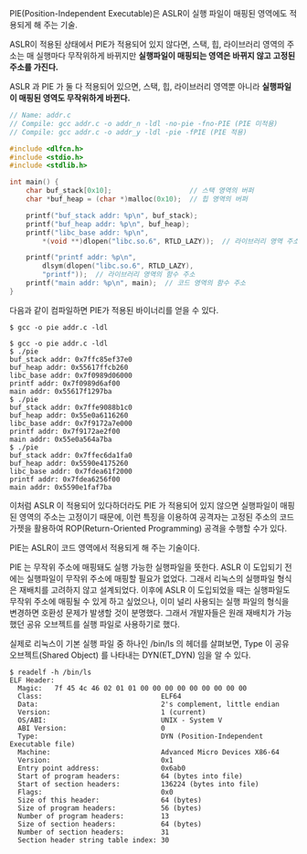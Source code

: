 PIE(Position-Independent Executable)은 ASLR이 실행 파일이 매핑된 영역에도 적용되게 해 주는 기술.

ASLR이 적용된 상태에서 PIE가 적용되어 있지 않다면, 스택, 힙, 라이브러리 영역의 주소는 매 실행마다 무작위하게 바뀌지만 **실행파일이 매핑되는 영역은 바뀌지 않고 고정된 주소를 가진다.**

ASLR 과 PIE 가 둘 다 적용되어 있으면, 스택, 힙, 라이브러리 영역뿐 아니라 **실행파일이 매핑된 영역도 무작위하게 바뀐다.**

``` c
// Name: addr.c
// Compile: gcc addr.c -o addr_n -ldl -no-pie -fno-PIE (PIE 미적용)
// Compile: gcc addr.c -o addr_y -ldl -pie -fPIE (PIE 적용)

#include <dlfcn.h>
#include <stdio.h>
#include <stdlib.h>

int main() {
    char buf_stack[0x10];                   // 스택 영역의 버퍼
    char *buf_heap = (char *)malloc(0x10);  // 힙 영역의 버퍼

    printf("buf_stack addr: %p\n", buf_stack);
    printf("buf_heap addr: %p\n", buf_heap);
    printf("libc_base addr: %p\n",
        *(void **)dlopen("libc.so.6", RTLD_LAZY));  // 라이브러리 영역 주소

    printf("printf addr: %p\n",
        dlsym(dlopen("libc.so.6", RTLD_LAZY),
        "printf"));  // 라이브러리 영역의 함수 주소
    printf("main addr: %p\n", main);  // 코드 영역의 함수 주소
}
```

다음과 같이 컴파일하면 PIE가 적용된 바이너리를 얻을 수 있다.
```
$ gcc -o pie addr.c -ldl
```

```
$ gcc -o pie addr.c -ldl
$ ./pie
buf_stack addr: 0x7ffc85ef37e0
buf_heap addr: 0x55617ffcb260
libc_base addr: 0x7f0989d06000
printf addr: 0x7f0989d6af00
main addr: 0x55617f1297ba
$ ./pie
buf_stack addr: 0x7ffe9088b1c0
buf_heap addr: 0x55e0a6116260
libc_base addr: 0x7f9172a7e000
printf addr: 0x7f9172ae2f00
main addr: 0x55e0a564a7ba
$ ./pie
buf_stack addr: 0x7ffec6da1fa0
buf_heap addr: 0x5590e4175260
libc_base addr: 0x7fdea61f2000
printf addr: 0x7fdea6256f00
main addr: 0x5590e1faf7ba
```



이처럼 ASLR 이 적용되어 있다하더라도 PIE 가 적용되어 있지 않으면 실행파일이 매핑된 영역의 주소는 고정이기 때문에, 이런 특징을 이용하여 공격자는 고정된 주소의 코드 가젯을 활용하여 ROP(Return-Oriented Programming) 공격을 수행할 수가 있다.

PIE는 ASLR이 코드 영역에서 적용되게 해 주는 기술이다.


PIE 는 무작위 주소에 매핑돼도 실행 가능한 실행파일을 뜻한다. 
ASLR 이 도입되기 전에는 실행파일이 무작위 주소에 매핑할 필요가 없었다. 그래서 리눅스의 실행파일 형식은 재배치를 고려하지 않고 설계되었다.
이후에 ASLR 이 도입되었을 때는 실행파일도 무작위 주소에 매핑될 수 있게 하고 싶었으나, 이미 널리 사용되는 실행 파일의 형식을 변경하면 호환성 문제가 발생할 것이 분명했다. 
그래서 개발자들은 원래 재배치가 가능했던 공유 오브젝트를 실행 파일로 사용하기로 했다.

실제로 리눅스이 기본 실행 파일 중 하나인 /bin/ls 의 헤더를 살펴보면, Type 이 공유 오브젝트(Shared Object) 를 나타내는 DYN(ET_DYN) 임을 알 수 있다.
```
$ readelf -h /bin/ls
ELF Header:
  Magic:   7f 45 4c 46 02 01 01 00 00 00 00 00 00 00 00 00
  Class:                             ELF64
  Data:                              2's complement, little endian
  Version:                           1 (current)
  OS/ABI:                            UNIX - System V
  ABI Version:                       0
  Type:                              DYN (Position-Independent Executable file)
  Machine:                           Advanced Micro Devices X86-64
  Version:                           0x1
  Entry point address:               0x6ab0
  Start of program headers:          64 (bytes into file)
  Start of section headers:          136224 (bytes into file)
  Flags:                             0x0
  Size of this header:               64 (bytes)
  Size of program headers:           56 (bytes)
  Number of program headers:         13
  Size of section headers:           64 (bytes)
  Number of section headers:         31
  Section header string table index: 30
```



